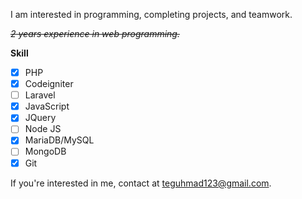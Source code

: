 I am interested in programming, completing projects, and teamwork.

*~~2 years experience in web programming.~~*

**Skill**
- [X] PHP
- [X] Codeigniter
- [ ] Laravel
- [X] JavaScript
- [X] JQuery
- [ ] Node JS
- [X] MariaDB/MySQL
- [ ] MongoDB
- [X] Git
  
If you're interested in me, contact at [teguhmad123@gmail.com](mailto:teguhmad123@gmail.com).

